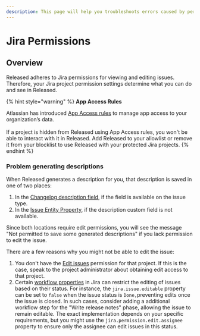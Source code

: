 ```yaml
---
description: This page will help you troubleshoots errors caused by permission issues.
---
```


# Jira Permissions

## Overview

Released adheres to Jira permissions for viewing and editing issues. Therefore, your Jira project permission settings determine what you can do and see in Released.

{% hint style="warning" %}
**App Access Rules**

Atlassian has introduced [App Access rules](https://support.atlassian.com/security-and-access-policies/docs/block-app-access/) to manage app access to your organization’s data. \
\
If a project is hidden from Released using App Access rules, you won't be able to interact with it in Released. Add Released to your allowlist or remove it from your blocklist to use Released with your protected Jira projects.
{% endhint %}

### Problem generating descriptions

When Released generates a description for you, that description is saved in one of two places:

1. In the [Changelog description field](../../getting-started/setup-guide/released-description-field.md), if the field is available on the issue type.&#x20;
2. In the [Issue Entity Property](https://developer.atlassian.com/cloud/jira/platform/jira-entity-properties/), if the description custom field is not available.&#x20;

Since both locations require edit permissions, you will see the message "Not permitted to save some generated descriptions" if you lack permission to edit the issue.

There are a few reasons why you might not be able to edit the issue:

1. You don't have the [Edit issues](https://support.atlassian.com/jira-cloud-administration/docs/permissions-for-company-managed-projects/#Issue-permissions) permission for that project. If this is the case, speak to the project administrator about obtaining edit access to that project.
2. Certain [workflow properties](https://support.atlassian.com/jira-cloud-administration/docs/use-workflow-properties/) in Jira can restrict the editing of issues based on their status. For instance, the `jira.issue.editable` property can be set to `false` when the issue status is `Done,`preventing edits once the issue is closed. In such cases, consider adding a additional workflow step for the "Write release notes" phase, allowing the issue to remain editable. The exact implementation depends on your specific requirements, but you might use the `jira.permission.edit.assignee` property to ensure only the assignee can edit issues in this status.
